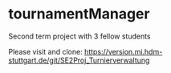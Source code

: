 # tournamentManager
Second term project with 3 fellow students

Please visit and clone: https://version.mi.hdm-stuttgart.de/git/SE2Proj_Turnierverwaltung
